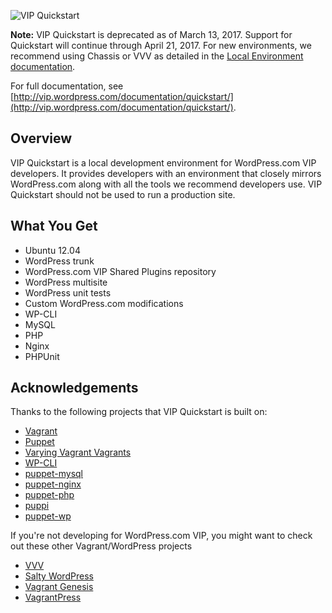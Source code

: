 ![VIP Quickstart](http://vip.wordpress.com/wp-content/themes/a8c/wpcomvip3/img/illustrations/developmenttools-03.svg)

**Note:** VIP Quickstart is deprecated as of March 13, 2017. Support for Quickstart will continue through April 21, 2017. For new environments, we recommend using Chassis or VVV as detailed in the [Local Environment documentation](https://vip.wordpress.com/documentation/vip/dev-environment/).

For full documentation, see [http://vip.wordpress.com/documentation/quickstart/](http://vip.wordpress.com/documentation/quickstart/).

## Overview

VIP Quickstart is a local development environment for WordPress.com VIP developers. It provides developers with an environment that closely mirrors WordPress.com along with all the tools we recommend developers use. VIP Quickstart should not be used to run a production site.

## What You Get

*   Ubuntu 12.04
*   WordPress trunk
*   WordPress.com VIP Shared Plugins repository
*   WordPress multisite
*   WordPress unit tests
*   Custom WordPress.com modifications
*   WP-CLI
*   MySQL
*   PHP
*   Nginx
*   PHPUnit

## Acknowledgements

Thanks to the following projects that VIP Quickstart is built on:

* [Vagrant](http://vagrantup.com/)
* [Puppet](http://puppetlabs.com/)
* [Varying Vagrant Vagrants](https://github.com/10up/varying-vagrant-vagrants)
* [WP-CLI](http://wp-cli.org)
* [puppet-mysql](https://github.com/example42/puppet-mysql)
* [puppet-nginx](https://github.com/example42/puppet-nginx)
* [puppet-php](https://github.com/jippi/puppet-php)
* [puppi](https://github.com/example42/puppi)
* [puppet-wp](https://github.com/rmccue/puppet-wp)

If you're not developing for WordPress.com VIP, you might want to check out these other Vagrant/WordPress projects

* [VVV](https://github.com/Varying-Vagrant-Vagrants/VVV)
* [Salty WordPress](https://github.com/humanmade/Salty-WordPress)
* [Vagrant Genesis](https://github.com/genesis/wordpress/)
* [VagrantPress](https://github.com/chad-thompson/vagrantpress)
